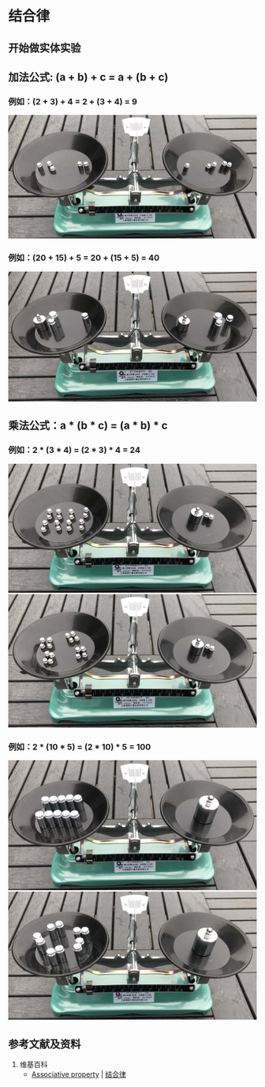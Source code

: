 # 结合律

## 开始做实体实验

## 加法公式: (a + b) + c = a + (b + c)
### 例如：(2 + 3) + 4 = 2 + (3 + 4) = 9

![](/images/数论/加减乘除的运算规律/结合律/1a1.jpg)

### 例如：(20 + 15) + 5 = 20 + (15 + 5) = 40

![](/images/数论/加减乘除的运算规律/结合律/2a1.jpg)

## 乘法公式：a * (b * c) = (a * b) * c
### 例如：2 * (3 * 4) = (2 * 3) * 4 = 24

![](/images/数论/加减乘除的运算规律/结合律/3a1.jpg)
![](/images/数论/加减乘除的运算规律/结合律/3a2.jpg)

### 例如：2 * (10 * 5) = (2 * 10) * 5 = 100

![](/images/数论/加减乘除的运算规律/结合律/4a1.jpg)
![](/images/数论/加减乘除的运算规律/结合律/4a2.jpg)

## 参考文献及资料

1. 维基百科
	- [Associative property](https://en.wikipedia.org/wiki/Associative_property) | [结合律](https://zh.wikipedia.org/wiki/%E7%BB%93%E5%90%88%E5%BE%8B) 
